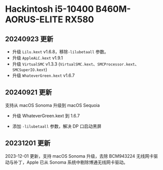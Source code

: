# Hackintosh i5-10400 B460M-AORUS-ELITE RX580

## 20240923 更新

- 升级 `Lilu.kext` v1.6.8，移除`-lilubetaall` 参数。
- 升级 `AppleALC.kext` v1.9.1
- 升级 `VirtualSMC` v1.3.3 (`VirtualSMC.kext`、`SMCProcessor.kext`、`SMCSuperIO.kext`)
- 升级 `WhateverGreen.kext` v1.6.7

## 20240921 更新

支持从 macOS Sonoma 升级到 macOS Sequoia

- 升级 WhateverGreen.kext 到 1.6.7

- 添加 `-lilubetaall` 参数，解决 DP 口启动黑屏

## 20231201 更新

2023-12-01 更新，支持 macOS Sonoma 升级，去除 BCM943224 无线网卡驱动与补丁，Apple 已从 Sonoma 系统中剔除博通无线网卡驱动。
